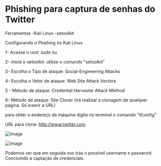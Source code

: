 # Phishing para captura de senhas do Twitter

Ferramentas
-Kali Linux
  -setoolkit


Configurando o Phishing no Kali Linux

1- Acesse o root: sudo su

2- Inicie o setoolkit: utilize o comando "setoolkit"

3- Escolha o Tipo de ataque: Social-Engineering Attacks

4- Escolha o Vetor de ataque: Web Site Attack Vectors

5 - Método de ataque: Credential Harvester Attack Method 

6- Método de ataque: Site Cloner (irá realizar a clonagem de qualquer página. Só inserir a URL)

para obter o endereço da máquina digite no terminal o comando "ifconfig"

URL para clone: http://www.twitter.com.

![image](https://user-images.githubusercontent.com/72181409/219543051-1cc45995-f68b-4264-80d3-48a7f2409ff3.png)

![image](https://user-images.githubusercontent.com/72181409/219543116-778a91a6-8b4a-48a8-8bf5-56f39318d72a.png)

 Podemos ver que em seguida nos trás o possível username e password. Concluíndo a captação de credenciais.
